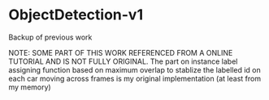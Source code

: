 # ObjectDetection-v1
Backup of previous work

NOTE: SOME PART OF THIS WORK REFERENCED FROM A ONLINE TUTORIAL AND IS NOT FULLY ORIGINAL.
The part on instance label assigning function based on maximum overlap to stablize the labelled id on each car moving across frames is my original implementation (at least from my memory)
